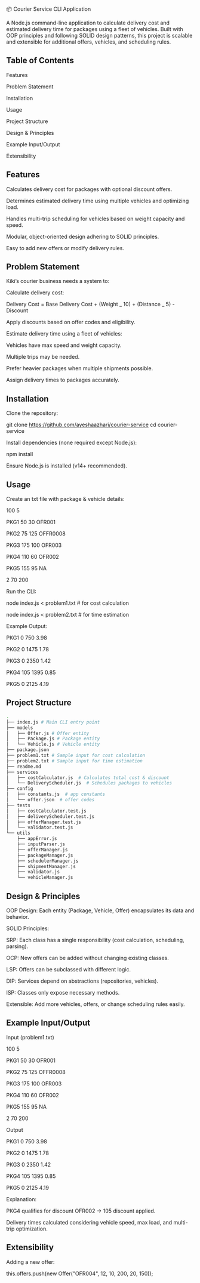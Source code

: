 📦 Courier Service CLI Application

A Node.js command-line application to calculate delivery cost and estimated delivery time for packages using a fleet of vehicles. Built with OOP principles and following SOLID design patterns, this project is scalable and extensible for additional offers, vehicles, and scheduling rules.

## Table of Contents

Features

Problem Statement

Installation

Usage

Project Structure

Design & Principles

Example Input/Output

Extensibility

## Features

Calculates delivery cost for packages with optional discount offers.

Determines estimated delivery time using multiple vehicles and optimizing load.

Handles multi-trip scheduling for vehicles based on weight capacity and speed.

Modular, object-oriented design adhering to SOLID principles.

Easy to add new offers or modify delivery rules.

## Problem Statement

Kiki’s courier business needs a system to:

Calculate delivery cost:

Delivery Cost = Base Delivery Cost + (Weight _ 10) + (Distance _ 5) - Discount

Apply discounts based on offer codes and eligibility.

Estimate delivery time using a fleet of vehicles:

Vehicles have max speed and weight capacity.

Multiple trips may be needed.

Prefer heavier packages when multiple shipments possible.

Assign delivery times to packages accurately.

## Installation

Clone the repository:


git clone https://github.com/ayeshaazhari/courier-service
cd courier-service

Install dependencies (none required except Node.js):

npm install

Ensure Node.js is installed (v14+ recommended).

## Usage

Create an txt file with package & vehicle details:

100 5

PKG1 50 30 OFR001

PKG2 75 125 OFFR0008

PKG3 175 100 OFR003

PKG4 110 60 OFR002

PKG5 155 95 NA

2 70 200

Run the CLI:

node index.js < problem1.txt  # for cost calculation

node index.js < problem2.txt  # for time estimation

Example Output:

PKG1 0 750 3.98

PKG2 0 1475 1.78

PKG3 0 2350 1.42

PKG4 105 1395 0.85

PKG5 0 2125 4.19

## Project Structure
```bash
.
├── index.js # Main CLI entry point
├── models
│   ├── Offer.js # Offer entity
│   ├── Package.js # Package entity
│   └── Vehicle.js # Vehicle entity
├── package.json
├── problem1.txt # Sample input for cost calculation
├── problem2.txt # Sample input for time estimation
├── readme.md
├── services
│   ├── costCalculator.js  # Calculates total cost & discount
│   └── DeliveryScheduler.js  # Schedules packages to vehicles
├── config
│   ├── constants.js  # app constants
│   └── offer.json  # offer codes 
├── tests
│   ├── costCalculator.test.js
│   ├── deliveryScheduler.test.js
│   ├── offerManager.test.js
│   └── validator.test.js
└── utils
    ├── appError.js
    ├── inputParser.js
    ├── offerManager.js
    ├── packageManager.js
    ├── schedulerManager.js
    ├── shipmentManager.js
    ├── validator.js
    └── vehicleManager.js

```
## Design & Principles

OOP Design: Each entity (Package, Vehicle, Offer) encapsulates its data and behavior.

SOLID Principles:

SRP: Each class has a single responsibility (cost calculation, scheduling, parsing).

OCP: New offers can be added without changing existing classes.

LSP: Offers can be subclassed with different logic.

DIP: Services depend on abstractions (repositories, vehicles).

ISP: Classes only expose necessary methods.

Extensible: Add more vehicles, offers, or change scheduling rules easily.

## Example Input/Output

Input (problem1.txt)

100 5

PKG1 50 30 OFR001

PKG2 75 125 OFFR0008

PKG3 175 100 OFR003

PKG4 110 60 OFR002

PKG5 155 95 NA

2 70 200

Output

PKG1 0 750 3.98

PKG2 0 1475 1.78

PKG3 0 2350 1.42

PKG4 105 1395 0.85

PKG5 0 2125 4.19

Explanation:

PKG4 qualifies for discount OFR002 → 105 discount applied.

Delivery times calculated considering vehicle speed, max load, and multi-trip optimization.

## Extensibility

Adding a new offer:

this.offers.push(new Offer("OFR004", 12, 10, 200, 20, 150));
